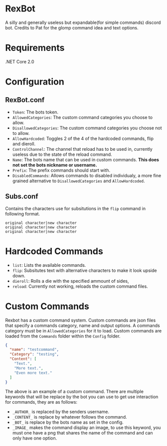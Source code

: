 # RexBot
 A silly and generally useless but expandable(for simple commands) discord bot. Credits to Pat for the glomp command idea and text options.
# Requirements
.NET Core 2.0
# Configuration
## RexBot.conf
  - ``Token``: The bots token.
  - ``AllowedCategories``: The custom command categories you choose to allow.
  - ``DisallowedCategories``: The custom command categories you choose not to allow.
  - ``AllowHardcoded``: Toggles 2 of the 4 of the hardcoded commands, flip and dieroll.
  - ``ControlChannel``: The channel that reload has to be used in, currently useless due to the state of the reload command.
  - ``Name``: The bots name that can be used in custom commands. **This does not set the bots nickname or username.**
  - ``Prefix``: The prefix commands should start with.
- ``DisabledCommands``: Allows commands to disabled individualy, a more fine grained alternative to ``DisallowedCategories`` and ``AllowHardcoded``.
## Subs.conf
  Contains the characters use for subsitutions in the ``flip`` command in following format. 
  ```
  original character|new character
  original character|new character
  original character|new character
  ```
# Hardcoded Commands
- ``list``: Lists the available commands.
- ``flip``: Subsitutes text with alternative characters to make it look upside down.
- ``dieroll``: Rolls a die with the specified ammount of sides,
- ``reload``: Currently not working, reloads the custom command files.
# Custom Commands
Rexbot has a custom command system. Custom commands are json files that specify a commands category, name and output options. A commands category must be in ``AllowedCategories`` for it to load. Custom commands are loaded from the ``Commands`` folder within the ``Config`` folder.
```json
{
  "name": "testcommand",
  "Category": "testing",
  "Content": [
    "Text.",
    "More text.",
    "Even more text."
  ]
}
```
The above is an example of a custom command. There are multiple keywords that will be replace by the bot you can use to get use interaction for commands, they are as follows:
- ``_AUTHOR_`` is replaced by the senders username.
- ``_CONTENT_`` is replace by whatever follows the command.
- ``_BOT_`` is replace by the bots name as set in the config.
- ``_IMAGE_`` makes the command display an image, to use this keyword, you must one have a png that shares the name of the command and can only have one option.
